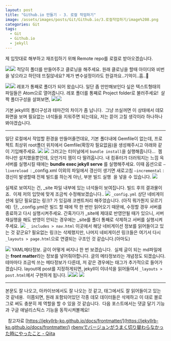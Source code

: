 ```yaml
---
layout: post
title: "Github.io 만들기 - 3. 로컬 작업하기"
image: /assets/images/posts/Git/Github.io/3.로컬작업하기/image%208.png
categories: Git
tags:
  - Git
  - Github.io
  - jekyll
---
```

제 입맛대로 해부하고 재조립하기 위해
Remote repo를 로컬로 받아오겠습니다.

![](/assets/images/posts/Git/Github.io/3.localwork/SE-2bf37160-5884-4d28-b40b-92d68563c21a.png)![](/assets/images/posts/Git/Github.io/3.localwork/SE-975cb9cc-09f9-4075-bee2-f04b18b8eac7.png)
적당히 폴더를 만들어주고 클로닝을 해주세요.
원래 클로닝을 할때 아이디와 비번을 넣으라고 하던데 뜨질않네요?
제가 변수설정이라도 한걸까요..기억이..흠..🤣

![](/assets/images/posts/Git/Github.io/3.localwork/SE-a5171c61-b476-40da-810f-c042cc426047.png)![](/assets/images/posts/Git/Github.io/3.localwork/SE-dddabced-4c36-465f-b0f5-f0136d3a37f7.png)
레포가 통째로 폴더가 되어 왔습니다.
일단 좀 만만해보인다 싶은 텍스트형태의 파일들은 Atom으로 열어줍니다.
레포 폴더를 통째로 Project folder로 불러주세요!
​
살짝 폴더구성을 살펴보면,
![](/assets/images/posts/Git/Github.io/3.localworkᅵ/image.png)![](/assets/images/posts/Git/Github.io/3.localwork/image%202.png)

기본 jekyll의 폴더구성과 테마간의 차이가 좀 납니다.
​
그냥 쓰실꺼면 이 상태에서 데모화면을 보며 필요없는 녀석들을 지워주면 되는데요,
저는 뜯어 고칠 생각이라 하나하나 봐야겠습니다.

- - - -

일단 로컬에서 작업할 환경을 만들어줄껀데요,
기본 폴더내에 Gemfile이 없는데, 프로젝트 최상위 root폴더 위치에서
Gemfile(확장자 필요없음)을 생성해주시고 아래와 같이 기입해주세요.
![](/assets/images/posts/Git/Github.io/3.localwork/image%203.png)
![](/assets/images/posts/Git/Github.io/3.localwork/SE-2dc2b84d-b28c-4063-86b6-51e4ecfa8c77.png)
그러고는 터미널에서 `bundle install`을 실행해줍니다…
​
젬 하나만 설치했을뿐인데, 오만가지 젬이 다 딸려옵니다.
내 컴퓨터가 더러워지는 느낌 윽
​
서버를 실행시킬 때에는 **bundle exec jekyll serve** 를 실행해주세요.
이때 옵션으로
`—livereload `: _config.xml 이외의 파일에서 갱신이 생기면 새로고침
`—incremental` : 갱신이 발생할때 전체 빌드를 하는게 아닌, 부분 빌드 실행
​
을 넣을 수 있습니다.
![](/assets/images/posts/Git/Github.io/3.localwork/image%204.png)

실제로 보여지는 건, _site 파일 내부에 있는 녀석들이 보여집니다. 빌드 후의 결과물이죠.
​
이제 저의 입맛에 맞게 조금씩 수정해보겠습니다..
![](/assets/images/posts/Git/Github.io/3.localwork/image%205.png)
`_config.yml`
상단 네비게이션에 일단 필요없는 링크? 가 있길래 코멘트처리 해주었습니다. (아직 뭐가뭔지 모르기에)
​
단, _config.yml은 빌드 할 때에 딱 한 번만 읽어오기 때문에, 수정할 경우 서버를 종료하고 다시 실행시켜주세요.
간혹가다가 _site에 제대로 반영안될 때가 있으니,
서버 재실행을 해도 반영이 안되는 경우에는 _site를 폴더 통째로 삭제하고 서버를 실행시켜주세요.
![](/assets/images/posts/Git/Github.io/3.localwork/image%206.png)
`_ includes > nav.html`
이곳에서 해당 네비게이션 정보를 읽어들이고 있는 것 같군요?
필요없는 링크는 삭제했지만, 나머지 네비게이션 링크들은 여기서 다시 `_layouts > page.html`으로 연결되는 구조인 것 같습니다.(아마도)
​

![](/assets/images/posts/Git/Github.io/3.localwork/image%207.png)
YAML메타정보.
글이 어떻게 써지나 한 번 보겠습니다.
​
실제 글이 되는 md파일에는 **front matter**라는 정보를 넣어줘야합니다.
글의 메타정보라는 개념정도 되겠습니다.
테마마다 조금씩 쓰는 메타정보가 다른데, 저 같은 경우에는 태그가 추가적으로 들어가겠습니다.
layout에 post를 지정하게되면, jekyll이 이녀석을 읽어들여서 `_layouts > post.html`에서 구현하게 됩니다.
![](/assets/images/posts/Git/Github.io/3.localwork/image%208.png)![](/assets/images/posts/Git/Github.io/3.localwork/image%209.png)
![](/assets/images/posts/Git/Github.io/3.localwork/image%2010.png)  
- - -
본문도 잘 나오고, 아카이브에서도 잘 나오는 것 같고, 태그에서도 잘 읽어들이고 있는 것 같네용.
​
이쯤되면, 원래 포함되어있던 각종 데모 데이터들은 삭제하고 이 대로 블로그로 써도 충분히 제 역할을 할 수 있을 것 같습니다.
​
다음 포스트에서는 댓글 달기 기능과 구글 애널리스틱스 기능을 동작시켜볼께요!

​
​
참고자료
 [https://jekyllrb-ko.github.io/docs/frontmatter/](https://jekyllrb-ko.github.io/docs/frontmatter/)
[rbenvでバージョンがうまく切り替わらなかった時にやったこと - Qiita](https://qiita.com/akatsuki174/items/c0384b9903b4b5cbbdaf)
